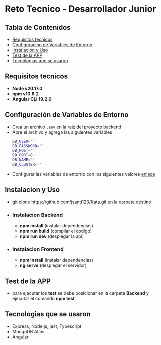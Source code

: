 # Reto Tecnico - Desarrollador Junior

## Tabla de Contenidos
- [Requisitos tecnicos](#requisitos-tecnicos)
- [Configuración de Variables de Entorno](#configuración-de-variables-de-entorno)
- [Instalación y Uso](#instalacion-y-uso)
- [Test de la APP](#test-de-la-app)
- [Tecnologias que se usaron](#tecnologias-que-se-usaron)

## Requisitos tecnicos
- **Node v20.17.0**
- **npm v10.8.2**
- **Angular CLI 19.2.0**

## Configuración de Variables de Entorno
- Crea un archivo `.env` en la raiz del  proyecto backend
- Abre el archivo y agrega las siguientes variables
    ```bash
    DB_USER=''
   DB_PASSWORD=''
   DB_HOST=''
   DB_PORT=0
   DB_NAME=''
   DB_CLUSTER=''  
- Configurar las variables de entorno con los siguientes valores [enlace](https://docs.google.com/document/d/11M6kMVD2vPdB0yH4CdMQLfENNwXF1gljYhPYD7VH6zE/edit?tab=t.0)

## Instalacion y Uso
- git clone https://github.com/jsanti123/Kata.git en la carpeta destino
- ### Instalacion Backend
    - **npm install** (instalar dependencias)
    - **npm run build** (compilar el codigo)
    - **npm run dev** (desplegar la api)
- ### Instalacion Frontend
    - **npm install** (instalar dependencias)
    - **ng serve** (desplegar el servidor)

## Test de la APP
- para ejecutar los **test** se debe posicionar en la carpeta **Backend** y ejecutar el comando **npm test**

## Tecnologias que se usaron
- Express, Node.js, jest, Typescript
- MongoDB Atlas
- Angular

